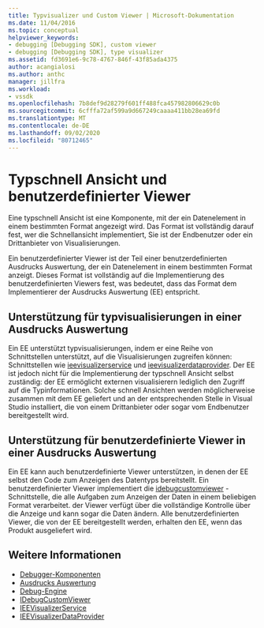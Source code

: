 ```yaml
---
title: Typvisualizer und Custom Viewer | Microsoft-Dokumentation
ms.date: 11/04/2016
ms.topic: conceptual
helpviewer_keywords:
- debugging [Debugging SDK], custom viewer
- debugging [Debugging SDK], type visualizer
ms.assetid: fd3691e6-9c78-4767-846f-43f85ada4375
author: acangialosi
ms.author: anthc
manager: jillfra
ms.workload:
- vssdk
ms.openlocfilehash: 7b8def9d28279f601ff488fca457982806629c0b
ms.sourcegitcommit: 6cfffa72af599a9d667249caaaa411bb28ea69fd
ms.translationtype: MT
ms.contentlocale: de-DE
ms.lasthandoff: 09/02/2020
ms.locfileid: "80712465"
---
```

# <a name="type-visualizer-and-custom-viewer"></a>Typschnell Ansicht und benutzerdefinierter Viewer
Eine typschnell Ansicht ist eine Komponente, mit der ein Datenelement in einem bestimmten Format angezeigt wird. Das Format ist vollständig darauf fest, wer die Schnellansicht implementiert, Sie ist der Endbenutzer oder ein Drittanbieter von Visualisierungen.

 Ein benutzerdefinierter Viewer ist der Teil einer benutzerdefinierten Ausdrucks Auswertung, der ein Datenelement in einem bestimmten Format anzeigt. Dieses Format ist vollständig auf die Implementierung des benutzerdefinierten Viewers fest, was bedeutet, dass das Format dem Implementierer der Ausdrucks Auswertung (EE) entspricht.

## <a name="support-for-type-visualizers-in-an-expression-evaluator"></a>Unterstützung für typvisualisierungen in einer Ausdrucks Auswertung
 Ein EE unterstützt typvisualisierungen, indem er eine Reihe von Schnittstellen unterstützt, auf die Visualisierungen zugreifen können: Schnittstellen wie [ieevisualizerservice](../../extensibility/debugger/reference/ieevisualizerservice.md) und [ieevisualizerdataprovider](../../extensibility/debugger/reference/ieevisualizerdataprovider.md). Der EE ist jedoch nicht für die Implementierung der typschnell Ansicht selbst zuständig: der EE ermöglicht externen visualisierern lediglich den Zugriff auf die Typinformationen. Solche schnell Ansichten werden möglicherweise zusammen mit dem EE geliefert und an der entsprechenden Stelle in Visual Studio installiert, die von einem Drittanbieter oder sogar vom Endbenutzer bereitgestellt wird.

## <a name="support-for-custom-viewers-in-an-expression-evaluator"></a>Unterstützung für benutzerdefinierte Viewer in einer Ausdrucks Auswertung
 Ein EE kann auch benutzerdefinierte Viewer unterstützen, in denen der EE selbst den Code zum Anzeigen des Datentyps bereitstellt. Ein benutzerdefinierter Viewer implementiert die [idebugcustomviewer](../../extensibility/debugger/reference/idebugcustomviewer.md) -Schnittstelle, die alle Aufgaben zum Anzeigen der Daten in einem beliebigen Format verarbeitet. der Viewer verfügt über die vollständige Kontrolle über die Anzeige und kann sogar die Daten ändern. Alle benutzerdefinierten Viewer, die von der EE bereitgestellt werden, erhalten den EE, wenn das Produkt ausgeliefert wird.

## <a name="see-also"></a>Weitere Informationen
- [Debugger-Komponenten](../../extensibility/debugger/debugger-components.md)
- [Ausdrucks Auswertung](../../extensibility/debugger/expression-evaluator.md)
- [Debug-Engine](../../extensibility/debugger/debug-engine.md)
- [IDebugCustomViewer](../../extensibility/debugger/reference/idebugcustomviewer.md)
- [IEEVisualizerService](../../extensibility/debugger/reference/ieevisualizerservice.md)
- [IEEVisualizerDataProvider](../../extensibility/debugger/reference/ieevisualizerdataprovider.md)
